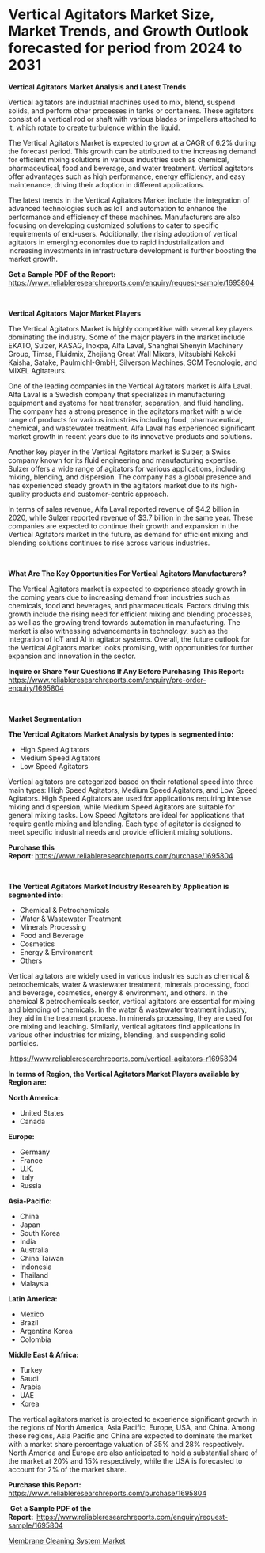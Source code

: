 <p><h1>Vertical Agitators Market Size, Market Trends, and Growth Outlook forecasted for period from 2024 to 2031</h1></p><p><strong>Vertical Agitators Market Analysis and Latest Trends</strong></p>
<p><p>Vertical agitators are industrial machines used to mix, blend, suspend solids, and perform other processes in tanks or containers. These agitators consist of a vertical rod or shaft with various blades or impellers attached to it, which rotate to create turbulence within the liquid.</p><p>The Vertical Agitators Market is expected to grow at a CAGR of 6.2% during the forecast period. This growth can be attributed to the increasing demand for efficient mixing solutions in various industries such as chemical, pharmaceutical, food and beverage, and water treatment. Vertical agitators offer advantages such as high performance, energy efficiency, and easy maintenance, driving their adoption in different applications.</p><p>The latest trends in the Vertical Agitators Market include the integration of advanced technologies such as IoT and automation to enhance the performance and efficiency of these machines. Manufacturers are also focusing on developing customized solutions to cater to specific requirements of end-users. Additionally, the rising adoption of vertical agitators in emerging economies due to rapid industrialization and increasing investments in infrastructure development is further boosting the market growth.</p></p>
<p><strong>Get a Sample PDF of the Report:&nbsp;</strong> <a href="https://www.reliableresearchreports.com/enquiry/request-sample/1695804">https://www.reliableresearchreports.com/enquiry/request-sample/1695804</a></p>
<p>&nbsp;</p>
<p><strong>Vertical Agitators Major Market Players</strong></p>
<p><p>The Vertical Agitators Market is highly competitive with several key players dominating the industry. Some of the major players in the market include EKATO, Sulzer, KASAG, Inoxpa, Alfa Laval, Shanghai Shenyin Machinery Group, Timsa, Fluidmix, Zhejiang Great Wall Mixers, Mitsubishi Kakoki Kaisha, Satake, Paulmichl-GmbH, Silverson Machines, SCM Tecnologie, and MIXEL Agitateurs.</p><p>One of the leading companies in the Vertical Agitators market is Alfa Laval. Alfa Laval is a Swedish company that specializes in manufacturing equipment and systems for heat transfer, separation, and fluid handling. The company has a strong presence in the agitators market with a wide range of products for various industries including food, pharmaceutical, chemical, and wastewater treatment. Alfa Laval has experienced significant market growth in recent years due to its innovative products and solutions.</p><p>Another key player in the Vertical Agitators market is Sulzer, a Swiss company known for its fluid engineering and manufacturing expertise. Sulzer offers a wide range of agitators for various applications, including mixing, blending, and dispersion. The company has a global presence and has experienced steady growth in the agitators market due to its high-quality products and customer-centric approach.</p><p>In terms of sales revenue, Alfa Laval reported revenue of $4.2 billion in 2020, while Sulzer reported revenue of $3.7 billion in the same year. These companies are expected to continue their growth and expansion in the Vertical Agitators market in the future, as demand for efficient mixing and blending solutions continues to rise across various industries.</p></p>
<p>&nbsp;</p>
<p><strong>What Are The Key Opportunities For Vertical Agitators Manufacturers?</strong></p>
<p><p>The Vertical Agitators market is expected to experience steady growth in the coming years due to increasing demand from industries such as chemicals, food and beverages, and pharmaceuticals. Factors driving this growth include the rising need for efficient mixing and blending processes, as well as the growing trend towards automation in manufacturing. The market is also witnessing advancements in technology, such as the integration of IoT and AI in agitator systems. Overall, the future outlook for the Vertical Agitators market looks promising, with opportunities for further expansion and innovation in the sector.</p></p>
<p><strong>Inquire or Share Your Questions If Any Before Purchasing This Report:</strong> <a href="https://www.reliableresearchreports.com/enquiry/pre-order-enquiry/1695804">https://www.reliableresearchreports.com/enquiry/pre-order-enquiry/1695804</a></p>
<p>&nbsp;</p>
<p><strong>Market Segmentation</strong></p>
<p><strong>The Vertical Agitators Market Analysis by types is segmented into:</strong></p>
<p><ul><li>High Speed Agitators</li><li>Medium Speed Agitators</li><li>Low Speed Agitators</li></ul></p>
<p><p>Vertical agitators are categorized based on their rotational speed into three main types: High Speed Agitators, Medium Speed Agitators, and Low Speed Agitators. High Speed Agitators are used for applications requiring intense mixing and dispersion, while Medium Speed Agitators are suitable for general mixing tasks. Low Speed Agitators are ideal for applications that require gentle mixing and blending. Each type of agitator is designed to meet specific industrial needs and provide efficient mixing solutions.</p></p>
<p><strong>Purchase this Report:&nbsp;</strong><a href="https://www.reliableresearchreports.com/purchase/1695804">https://www.reliableresearchreports.com/purchase/1695804</a></p>
<p>&nbsp;</p>
<p><strong>The Vertical Agitators Market Industry Research by Application is segmented into:</strong></p>
<p><ul><li>Chemical & Petrochemicals</li><li>Water & Wastewater Treatment</li><li>Minerals Processing</li><li>Food and Beverage</li><li>Cosmetics</li><li>Energy & Environment</li><li>Others</li></ul></p>
<p><p>Vertical agitators are widely used in various industries such as chemical & petrochemicals, water & wastewater treatment, minerals processing, food and beverage, cosmetics, energy & environment, and others. In the chemical & petrochemicals sector, vertical agitators are essential for mixing and blending of chemicals. In the water & wastewater treatment industry, they aid in the treatment process. In minerals processing, they are used for ore mixing and leaching. Similarly, vertical agitators find applications in various other industries for mixing, blending, and suspending solid particles.</p></p>
<p><a href="https://www.reliableresearchreports.com/vertical-agitators-r1695804">&nbsp;https://www.reliableresearchreports.com/vertical-agitators-r1695804</a></p>
<p><strong>In terms of Region, the Vertical Agitators Market Players available by Region are:</strong></p>
<p>
    <p> <strong> North America: </strong>
        <ul>
            <li>United States</li>
            <li>Canada</li>
        </ul>
        </p> 
    <p> <strong> Europe: </strong>
        <ul>
            <li>Germany</li>
            <li>France</li>
            <li>U.K.</li>
            <li>Italy</li>
            <li>Russia</li>
        </ul>
        </p> 
    <p> <strong> Asia-Pacific: </strong>
        <ul>
            <li>China</li>
            <li>Japan</li>
            <li>South Korea</li>
            <li>India</li>
            <li>Australia</li>
            <li>China Taiwan</li>
            <li>Indonesia</li>
            <li>Thailand</li>
            <li>Malaysia</li>
        </ul>
        </p> 
    <p> <strong> Latin America: </strong>
        <ul>
            <li>Mexico</li>
            <li>Brazil</li>
            <li>Argentina Korea</li>
            <li>Colombia</li>
        </ul>
        </p> 
    <p> <strong> Middle East & Africa: </strong>
        <ul>
            <li>Turkey</li>
            <li>Saudi</li>
            <li>Arabia</li>
            <li>UAE</li>
            <li>Korea</li>
        </ul>
    </p>
    </p>
<p><p>The vertical agitators market is projected to experience significant growth in the regions of North America, Asia Pacific, Europe, USA, and China. Among these regions, Asia Pacific and China are expected to dominate the market with a market share percentage valuation of 35% and 28% respectively. North America and Europe are also anticipated to hold a substantial share of the market at 20% and 15% respectively, while the USA is forecasted to account for 2% of the market share.</p></p>
<p><strong>Purchase this Report: </strong><a href="https://www.reliableresearchreports.com/purchase/1695804">https://www.reliableresearchreports.com/purchase/1695804</a></p>
<p>&nbsp;<strong>Get a Sample PDF of the Report:&nbsp;&nbsp;</strong><a href="https://www.reliableresearchreports.com/enquiry/request-sample/1695804">https://www.reliableresearchreports.com/enquiry/request-sample/1695804</a></p>
<p><strong></strong></p>
<p><p><a href="https://github.com/joannesouthgate/Market-Research-Report-List-3/blob/main/membrane-cleaning-system-market.md">Membrane Cleaning System Market</a></p></p>